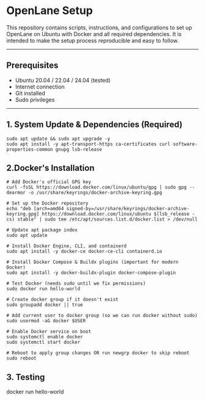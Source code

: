 # OpenLane Setup

This repository contains scripts, instructions, and configurations to set up OpenLane on Ubuntu with Docker and all required dependencies. It is intended to make the setup process reproducible and easy to follow.

---

## Prerequisites

- Ubuntu 20.04 / 22.04 / 24.04 (tested)
- Internet connection
- Git installed
- Sudo privileges

---

## 1. System Update & Dependencies (Required)
~~~
sudo apt update && sudo apt upgrade -y
sudo apt install -y apt-transport-https ca-certificates curl software-properties-common gnupg lsb-release
~~~
## 2.Docker's Installation
~~~
# Add Docker's official GPG key
curl -fsSL https://download.docker.com/linux/ubuntu/gpg | sudo gpg --dearmor -o /usr/share/keyrings/docker-archive-keyring.gpg

# Set up the Docker repository
echo "deb [arch=amd64 signed-by=/usr/share/keyrings/docker-archive-keyring.gpg] https://download.docker.com/linux/ubuntu $(lsb_release -cs) stable" | sudo tee /etc/apt/sources.list.d/docker.list > /dev/null

# Update apt package index
sudo apt update

# Install Docker Engine, CLI, and containerd
sudo apt install -y docker-ce docker-ce-cli containerd.io

# Install Docker Compose & Buildx plugins (important for modern Docker)
sudo apt install -y docker-buildx-plugin docker-compose-plugin

# Test Docker (needs sudo until we fix permissions)
sudo docker run hello-world

# Create docker group if it doesn't exist
sudo groupadd docker || true

# Add current user to docker group (so we can run docker without sudo)
sudo usermod -aG docker $USER

# Enable Docker service on boot
sudo systemctl enable docker
sudo systemctl start docker

# Reboot to apply group changes OR run newgrp docker to skip reboot
sudo reboot
~~~
## 3. Testing
docker run hello-world
